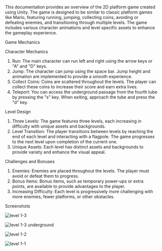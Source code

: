 This documentation provides an overview of the 2D platform game created using 
Unity. The game is designed to be similar to classic platform games like Mario, featuring 
running, jumping, collecting coins, avoiding or defeating enemies, and transitioning 
through multiple levels. The game includes various character animations and level
specific assets to enhance the gameplay experience.

Game Mechanics

Character Mechanics

  1. Run: The main character can run left and right using the arrow keys or "A" and 
  "D" keys. 
  2. Jump: The character can jump using the space bar. Jump height and animation 
  are implemented to provide a smooth experience. 
  3. Collect Coins: Coins are scattered throughout the levels. The player can collect 
  these coins to increase their score and earn extra lives. 
  4. Teleport: You can access the underground passage from the fourth tube by 
  pressing the "s" key. When exiting, approach the tube and press the "d" key.

Level Design

  1. Three Levels: The game features three levels, each increasing in difficulty with 
  unique assets and backgrounds. 
  2. Level Transition: The player transitions between levels by reaching the end of 
  each level and interacting with a flagpole. The game progresses to the next level 
  upon completion of the current one. 
  3. Unique Assets: Each level has distinct assets and backgrounds to provide variety 
  and enhance the visual appeal.

Challenges and Bonuses

  1. Enemies: Enemies are placed throughout the levels. The player must avoid or 
  defeat them to progress. 
  2. Bonus Items: Bonus items, such as temporary power-ups or extra points, are 
  available to provide advantages to the player. 
  3. Increasing Difficulty: Each level is progressively more challenging with more 
  enemies, fewer platforms, or other obstacles.





Screenshots

![level 1-3](https://github.com/ttariksengul/MagMario/assets/159808006/2c110ea5-3dd1-4d46-974e-332b353977ae)

![level 1-3 underground](https://github.com/ttariksengul/MagMario/assets/159808006/58df494a-7a71-4999-b290-c2e3aa119003)

![level 1-2](https://github.com/ttariksengul/MagMario/assets/159808006/633f5972-e0e8-40f2-b27b-6151819d7031)

![level 1-1](https://github.com/ttariksengul/MagMario/assets/159808006/dd5efcd8-64b2-4937-ba7b-f0f7778d9c33)
